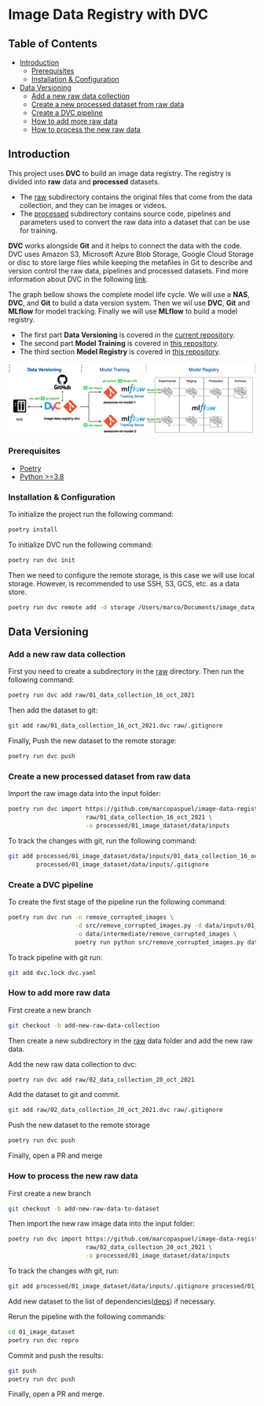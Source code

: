 # Image Data Registry with DVC

## Table of Contents
- [Introduction](#introduction)
  * [Prerequisites](#prerequisites)
  * [Installation & Configuration](#installation---configuration)
- [Data Versioning](#data-versioning)
  * [Add a new raw data collection](#add-a-new-raw-data-collection)
  * [Create a new processed dataset from raw data](#create-a-new-processed-dataset-from-raw-data)
  * [Create a DVC pipeline](#create-a-dvc-pipeline)
  * [How to add more raw data](#how-to-add-more-raw-data)
  * [How to process the new raw data](#how-to-process-the-new-raw-data)
    

## Introduction

This project uses **DVC** to build an image data registry. The registry is divided into **raw** data and **processed** datasets.

- The [raw](raw) subdirectory contains the original files that come from the data collection, and they can be images or videos.
- The [processed](processed) subdirectory contains source code, pipelines and parameters used to convert the raw data into a dataset
  that can be use for training.
  
**DVC** works alongside **Git** and it helps to connect the data with the code. DVC uses Amazon S3, Microsoft Azure Blob
Storage, Google Cloud Storage or disc to store large files while keeping the metafiles in Git to describe and version control
the raw data, pipelines and processed datasets. Find more information about DVC in the following [link](https://dvc.org/).

The graph bellow shows the complete model life cycle. We will use a **NAS**, **DVC**, and **Git** to build a data version system.
Then we wil use **DVC**, **Git** and **MLflow** for model tracking. Finally we will use **MLflow** to build a model registry. 
- The first part **Data Versioning** is covered in the [current repository](https://github.com/marcopaspuel/image-data-registry-dvc).
- The second part **Model Training** is covered in [this repository](https://github.com/marcopaspuel/awesome-ml-model).
- The third section **Model Registry** is covered in [this repository]().

![pycharm0](assets/image-data-registry-dvc-flow-diagram.png)

### Prerequisites
- [Poetry](https://python-poetry.org/docs/#installation) 
- [Python >=3.8](https://www.python.org/doc/)

### Installation & Configuration

To initialize the project run the following command:
```bash
poetry install
```

To initialize DVC run the following command:
```bash
poetry run dvc init
```

Then we need to configure the remote storage, is this case we will use local storage. However, is recommended to use
SSH, S3, GCS, etc. as a data store. 

```bash
poetry run dvc remote add -d storage /Users/marco/Documents/image_data_registry_dvc_storage
```

## Data Versioning

### Add a new raw data collection

First you need to create a subdirectory in the [raw](raw) directory. Then run the following command:

```bash
poetry run dvc add raw/01_data_collection_16_oct_2021
```

Then add the dataset to git:

```bash
git add raw/01_data_collection_16_oct_2021.dvc raw/.gitignore
```

Finally, Push the new dataset to the remote storage:

```bash
poetry run dvc push
```

### Create a new processed dataset from raw data

Import the raw image data into the input folder:

```bash
poetry run dvc import https://github.com/marcopaspuel/image-data-registry-dvc \
                      raw/01_data_collection_16_oct_2021 \
                      -o processed/01_image_dataset/data/inputs
```

To track the changes with git, run the following command: 
```bash
git add processed/01_image_dataset/data/inputs/01_data_collection_16_oct_2021.dvc \
        processed/01_image_dataset/data/inputs/.gitignore
```

### Create a DVC pipeline

To create the first stage of the pipeline run the following command:

```bash
poetry run dvc run -n remove_corrupted_images \
                   -d src/remove_corrupted_images.py -d data/inputs/01_data_collection_16_oct_2021 \
                   -o data/intermediate/remove_corrupted_images \
                   poetry run python src/remove_corrupted_images.py data/inputs/01_data_collection_16_oct_2021/
```

To track pipeline with git run:

```bash
git add dvc.lock dvc.yaml
```

###  How to add more raw data

First create a new branch
```bash
git checkout -b add-new-raw-data-collection
```

Then create a new subdirectory in the [raw](raw) data folder and add the new raw data.

Add the new raw data collection to dvc:

```bash
poetry run dvc add raw/02_data_collection_20_oct_2021
```

Add the dataset to git and commit.

```bash
git add raw/02_data_collection_20_oct_2021.dvc raw/.gitignore
```

Push the new dataset to the remote storage
```bash
poetry run dvc push
```

Finally, open a PR and merge 

### How to process the new raw data

First create a new branch

```bash
git checkout -b add-new-raw-data-to-dataset
```

Then import the new raw image data into the input folder:

```bash
poetry run dvc import https://github.com/marcopaspuel/image-data-registry-dvc \
                      raw/02_data_collection_20_oct_2021 \
                      -o processed/01_image_dataset/data/inputs
```

To track the changes with git, run:

```bash
git add processed/01_image_dataset/data/inputs/.gitignore processed/01_image_dataset/data/inputs/02_data_collection_20_oct_2021.dvc
```
Add new dataset to the list of dependencies([deps](processed/01_image_dataset/dvc.yaml)) if necessary.

Rerun the pipeline with the following commands:

```bash
cd 01_image_dataset
poetry run dvc repro
```

Commit and push the results:
```bash
git push
poetry run dvc push
```

Finally, open a PR and merge.

